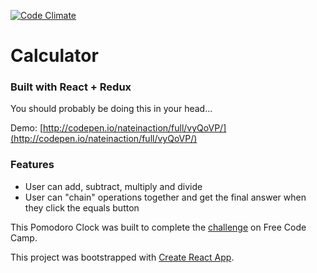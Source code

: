 [![Code Climate](https://codeclimate.com/github/nateinaction/Calculator/badges/gpa.svg)](https://codeclimate.com/github/nateinaction/Calculator)
# Calculator
### Built with React + Redux

You should probably be doing this in your head...

Demo: [http://codepen.io/nateinaction/full/vyQoVP/](http://codepen.io/nateinaction/full/vyQoVP/)

### Features
- User can add, subtract, multiply and divide
- User can "chain" operations together and get the final answer when they click the equals button

This Pomodoro Clock was built to complete the [challenge](https://www.freecodecamp.com/challenges/build-a-javascript-calculator) on Free Code Camp.

This project was bootstrapped with [Create React App](https://github.com/facebookincubator/create-react-app).
